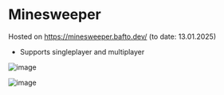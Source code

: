 # Minesweeper
Hosted on https://minesweeper.bafto.dev/ (to date: 13.01.2025)

- Supports singleplayer and multiplayer

![image](https://github.com/user-attachments/assets/59c14134-8fff-4b5a-aa1a-77752bc5fbdf)

![image](https://github.com/user-attachments/assets/03876e0e-eaeb-46bf-afe6-9216af8ab99d)
